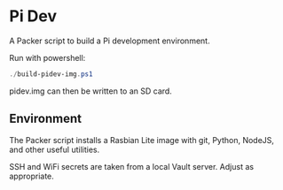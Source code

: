 # Pi Dev

A Packer script to build a Pi development environment.

Run with powershell:

```powershell
./build-pidev-img.ps1
```

pidev.img can then be written to an SD card.

## Environment

The Packer script installs a Rasbian Lite image with git, Python, NodeJS, and other useful utilities.

SSH and WiFi secrets are taken from a local Vault server. Adjust as appropriate.
